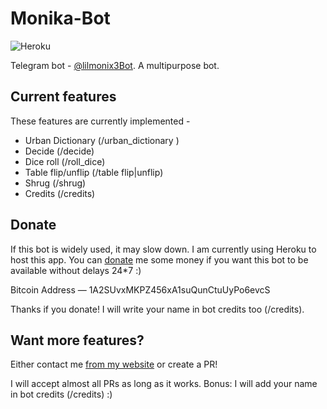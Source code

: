 # Monika-Bot
![Heroku](https://heroku-badge.herokuapp.com/?app=lilmonix3-bot)

Telegram bot - [@lilmonix3Bot](https://t.me/lilmonix3Bot). A multipurpose bot.

## Current features
These features are currently implemented -
* Urban Dictionary (/urban_dictionary <TERM>)
* Decide (/decide)
* Dice roll (/roll_dice)
* Table flip/unflip (/table flip|unflip)
* Shrug (/shrug)
* Credits (/credits)

## Donate
If this bot is widely used, it may slow down. I am currently using Heroku to host this app. You can [donate](http://sohamsen.me/#donate) me some money if you want this bot to be available without delays 24*7 :)

Bitcoin Address — 1A2SUvxMKPZ456xA1suQunCtuUyPo6evcS

Thanks if you donate! I will write your name in bot credits too (/credits).

## Want more features?
Either contact me [from my website](http://sohamsen.me/#contact) or create a PR!

I will accept almost all PRs as long as it works. Bonus: I will add your name in bot credits (/credits) :)